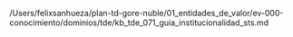 /Users/felixsanhueza/plan-td-gore-nuble/01_entidades_de_valor/ev-000-conocimiento/dominios/tde/kb_tde_071_guia_institucionalidad_sts.md